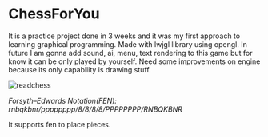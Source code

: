 # ChessForYou
It is a practice project done in 3 weeks and it was my first approach to learning graphical programming. Made with lwjgl library using opengl. In future I am gonna add sound, ai, menu, text rendering to this game but for know it can be only played by yourself. Need some improvements on engine because its only capability is drawing stuff. 



![readchess](https://user-images.githubusercontent.com/87928758/209157169-edefa11e-5baa-4857-8dfb-833bfcc52956.png)

*Forsyth–Edwards Notation(FEN): rnbqkbnr/pppppppp/8/8/8/8/PPPPPPPP/RNBQKBNR*

It supports fen to place pieces.
